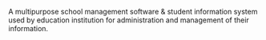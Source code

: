 A multipurpose school management software & student information system used by education 
institution for administration and management of their information.